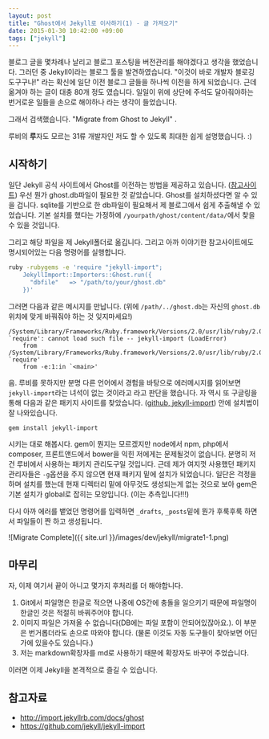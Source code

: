 ```yaml
---
layout: post
title: "Ghost에서 Jekyll로 이사하기(1) - 글 가져오기"
date: 2015-01-30 10:42:00 +09:00
tags: ["jekyll"]
---
```


블로그 글을 몇차례나 날리고 블로그 포스팅을 버전관리를 해야겠다고 생각을 했었습니다. 그러던 중 Jekyll이라는 블로그 툴을 발견하였습니다. "이것이 바로 개발자 블로깅 도구구나!" 라는 확신에 일단 이전 블로그 글들을 하나씩 이전을 하게 되었습니다. 근데 옮겨야 하는 글이 대충 80개 정도 였습니다. 일일이 위에 상단에 주석도 달아줘야하는 번거로운 일들을 손으로 해야하나 라는 생각이 들었습니다.

그래서 검색했습니다. "Migrate from Ghost to Jekyll" .

루비의 **루**자도 모르는 31류 개발자인 저도 할 수 있도록 최대한 쉽게 설명했습니다. :)

## 시작하기

일단 Jekyll 공식 사이트에서 Ghost를 이전하는 방법을 제공하고 있습니다. ([참고사이트](http://import.jekyllrb.com/docs/ghost)) 우선 뭔가 ghost.db파일이 필요한 것 같았습니다. Ghost를 설치하셨다면 알 수 있을 겁니다. sqlite를 기반으로 한 db파일이 필요해서 제 블로그에서 쉽게 추출해낼 수 있었습니다. 기본 설치를 했다는 가정하에 `/yourpath/ghost/content/data/`에서 찾을 수 있을 것입니다.

그리고 해당 파일을 제 Jekyll폴더로 옮깁니다. 그리고 아까 이야기한 참고사이트에도 명시되어있는 다음 명령어를 실행합니다.

```bash
ruby -rubygems -e 'require "jekyll-import";
    JekyllImport::Importers::Ghost.run({
      "dbfile"   => "/path/to/your/ghost.db"
    })'
```

그러면 다음과 같은 메시지를 만납니다. (위에 `/path/../ghost.db`는 자신의 `ghost.db`위치에 맞게 바꿔줘야 하는 것 잊지마세요!)

```
/System/Library/Frameworks/Ruby.framework/Versions/2.0/usr/lib/ruby/2.0.0/rubygems/core_ext/kernel_require.rb:55:in `require': cannot load such file -- jekyll-import (LoadError)
	from /System/Library/Frameworks/Ruby.framework/Versions/2.0/usr/lib/ruby/2.0.0/rubygems/core_ext/kernel_require.rb:55:in `require'
	from -e:1:in `<main>'
```

음. 루비를 못하지만 분명 다른 언어에서 경험을 바탕으로 에러메시지를 읽어보면 `jekyll-import`라는 녀석이 없는 것이라고 라고 판단을 했습니다. 자 역시 또 구글링을 통해 다음과 같은 패키지 사이트를 찾았습니다. ([github, jekyll-import](https://github.com/jekyll/jekyll-import)) 안에 설치법이 잘 나와있습니다.

```bash
gem install jekyll-import
```

시키는 대로 해봅시다. gem이 뭔지는 모르겠지만 node에서 npm, php에서 composer, 프론트앤드에서 bower을 익힌 저에게는 문제될것이 없습니다. 분명히 저건 루비에서 사용하는 패키지 관리도구일 것입니다. 근데 제가 여지껏 사용했던 패키지 관리자들은 `-g`옵션을 주지 않으면 현재 패키지 밑에 설치가 되었습니다. 일단은 걱정을 하며 설치를 했는데 현재 디렉터리 밑에 아무것도 생성되는게 없는 것으로 보아 gem은 기본 설치가 global로 잡히는 모양입니다. (이는 추측입니다!!!)

다시 아까 에러를 뱉었던 명령어를 입력하면 `_drafts`, `_posts`밑에 뭔가 후룩후룩 하면서 파일들이 짠 하고 생성됩니다.

![Migrate Complete]({{ site.url }}/images/dev/jekyll/migrate1-1.png)

## 마무리

자, 이제 여기서 끝이 아니고 몇가지 후처리를 더 해야합니다.

1. Git에서 파일명은 한글로 적으면 나중에 OS간에 충돌을 일으키기 때문에 파일명이 한글인 것은 적절히 바꿔주어야 합니다.
2. 이미지 파일은 가져올 수 없습니다(DB에는 파일 포함이 안되어있잖아요.). 이 부분은 번거롭더라도 손으로 따와야 합니다. (물론 이것도 자동 도구들이 찾아보면 어딘가에 있을수도 있습니다.)
3. 저는 markdown확장자를 md로 사용하기 때문에 확장자도 바꾸어 주었습니다.

이러면 이제 Jekyll을 본격적으로 즐길 수 있습니다.

## 참고자료

- <http://import.jekyllrb.com/docs/ghost>
- <https://github.com/jekyll/jekyll-import>